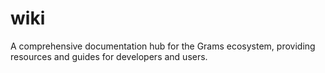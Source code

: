 # wiki
A comprehensive documentation hub for the Grams ecosystem, providing resources and guides for developers and users.
